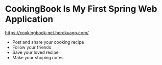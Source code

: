 # CookingBook Is My First Spring Web Application
https://cookingbook-net.herokuapp.com/

- Post and share your cooking recipe
- Follow your friends
- Save your loved recipe
- Make your shoping notes
